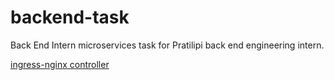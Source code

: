 # backend-task
Back End Intern microservices task for Pratilipi back end engineering intern.

[ingress-nginx controller][1]


[1]: https://raw.githubusercontent.com/kubernetes/ingress-nginx/controller-v1.1.1/deploy/static/provider/cloud/deploy.yaml